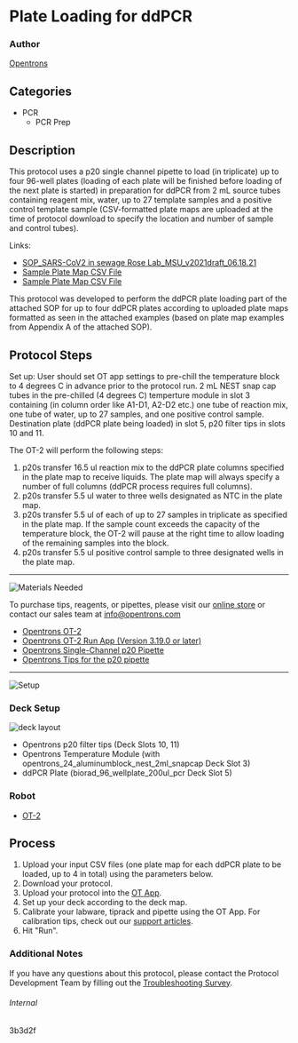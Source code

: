 # Plate Loading for ddPCR

### Author
[Opentrons](https://opentrons.com/)

## Categories
* PCR
     * PCR Prep

## Description

This protocol uses a p20 single channel pipette to load (in triplicate) up to four 96-well plates (loading of each plate will be finished before loading of the next plate is started) in preparation for ddPCR from 2 mL source tubes containing reagent mix, water, up to 27 template samples and a positive control template sample (CSV-formatted plate maps are uploaded at the time of protocol download to specify the location and number of sample and control tubes).

Links:
* [SOP_SARS-CoV2 in sewage Rose Lab_MSU_v2021draft_06.18.21](https://s3.amazonaws.com/pf-upload-01/u-4256/0/2021-06-22/ux22lt2/SOP_SARS-CoV2%20in%20sewage%20Rose%20Lab_MSU_v2021draft_06.18.21.pdf)
* [Sample Plate Map CSV File](https://opentrons-protocol-library-website.s3.amazonaws.com/custom-README-images/3b3d2f/N1N2+duplex+plate+map.csv)
* [Sample Plate Map CSV File](https://opentrons-protocol-library-website.s3.amazonaws.com/custom-README-images/3b3d2f/Phi6+simplex+plate+map.csv)

This protocol was developed to perform the ddPCR plate loading part of the attached SOP for up to four ddPCR plates according to uploaded plate maps formatted as seen in the attached examples (based on plate map examples from Appendix A of the attached SOP).

## Protocol Steps

Set up: User should set OT app settings to pre-chill the temperature block to 4 degrees C in advance prior to the protocol run. 2 mL NEST snap cap tubes in the pre-chilled (4 degrees C) temperture module in slot 3 containing (in column order like A1-D1, A2-D2 etc.) one tube of reaction mix, one tube of water, up to 27 samples, and one positive control sample. Destination plate (ddPCR plate being loaded) in slot 5, p20 filter tips in slots 10 and 11.

The OT-2 will perform the following steps:
1. p20s transfer 16.5 ul reaction mix to the ddPCR plate columns specified in the plate map to receive liquids. The plate map will always specify a number of full columns (ddPCR process requires full columns).
2. p20s transfer 5.5 ul water to three wells designated as NTC in the plate map.
3. p20s transfer 5.5 ul of each of up to 27 samples in triplicate as specified in the plate map. If the sample count exceeds the capacity of the temperature block, the OT-2 will pause at the right time to allow loading of the remaining samples into the block.
4. p20s transfer 5.5 ul positive control sample to three designated wells in the plate map.

---
![Materials Needed](https://s3.amazonaws.com/opentrons-protocol-library-website/custom-README-images/001-General+Headings/materials.png)

To purchase tips, reagents, or pipettes, please visit our [online store](https://shop.opentrons.com/) or contact our sales team at [info@opentrons.com](mailto:info@opentrons.com)

* [Opentrons OT-2](https://shop.opentrons.com/collections/ot-2-robot/products/ot-2)
* [Opentrons OT-2 Run App (Version 3.19.0 or later)](https://opentrons.com/ot-app/)
* [Opentrons Single-Channel p20 Pipette](https://shop.opentrons.com/collections/ot-2-pipettes/products/single-channel-electronic-pipette)
* [Opentrons Tips for the p20 pipette](https://shop.opentrons.com/collections/opentrons-tips)

---
![Setup](https://s3.amazonaws.com/opentrons-protocol-library-website/custom-README-images/001-General+Headings/Setup.png)

### Deck Setup
![deck layout](https://opentrons-protocol-library-website.s3.amazonaws.com/custom-README-images/3b3d2f/layout_3b3d2f.png)

* Opentrons p20 filter tips (Deck Slots 10, 11)
* Opentrons Temperature Module (with opentrons_24_aluminumblock_nest_2ml_snapcap Deck Slot 3)
* ddPCR Plate (biorad_96_wellplate_200ul_pcr Deck Slot 5)

### Robot
* [OT-2](https://opentrons.com/ot-2)

## Process
1. Upload your input CSV files (one plate map for each ddPCR plate to be loaded, up to 4 in total) using the parameters below.
2. Download your protocol.
3. Upload your protocol into the [OT App](https://opentrons.com/ot-app).
4. Set up your deck according to the deck map.
5. Calibrate your labware, tiprack and pipette using the OT App. For calibration tips, check out our [support articles](https://support.opentrons.com/en/collections/1559720-guide-for-getting-started-with-the-ot-2).
6. Hit "Run".

### Additional Notes
If you have any questions about this protocol, please contact the Protocol Development Team by filling out the [Troubleshooting Survey](https://protocol-troubleshooting.paperform.co/).

###### Internal
3b3d2f
